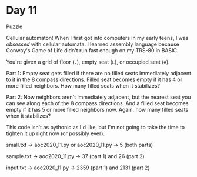 # Day 11

[Puzzle](https://adventofcode.com/2020/day/11)

Cellular automaton! When I first got into computers in my early teens, I was
*obsessed* with cellular automata. I learned assembly language because
Conway's Game of Life didn't run fast enough on my TRS-80 in BASIC.

You're given a grid of floor (`.`), empty seat (`L`), or occupied seat (`#`).

Part 1: Empty seat gets filled if there are no filled seats immediately
adjacent to it in the 8 compass directions. Filled seat becomes empty if it
has 4 or more filled neighbors. How many filled seats when it stabilizes?

Part 2: Now neighbors aren't immediately adjacent, but the nearest seat you
can see along each of the 8 compass directions. And a filled seat becomes
empty if it has 5 or more filled neighbors now. Again, how many filled seats
when it stabilizes?

This code isn't as pythonic as I'd like, but I'm not going to take the time
to tighten it up right now (or possibly ever).

small.txt -> aoc2020\_11.py or aoc2020\_11.py -> 5 (both parts)

sample.txt -> aoc2020\_11.py -> 37 (part 1) and 26 (part 2)

input.txt -> aoc2020\_11.py -> 2359 (part 1) and 2131 (part 2)

